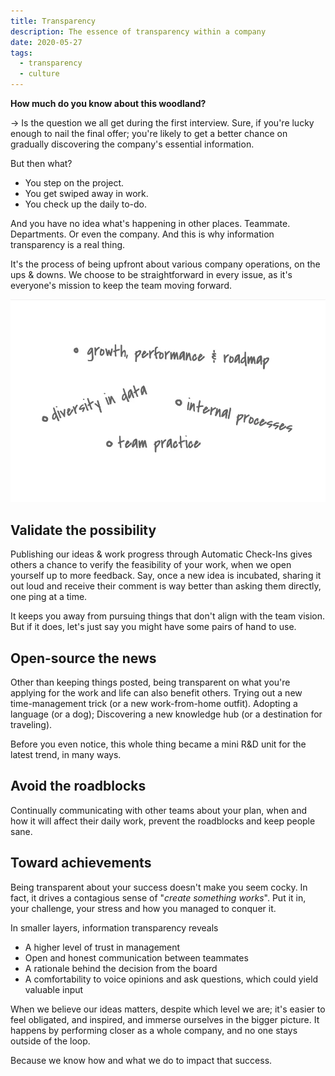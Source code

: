 ```yaml
---
title: Transparency
description: The essence of transparency within a company
date: 2020-05-27
tags:
  - transparency
  - culture
---
```


**How much do you know about this woodland?**

→ Is the question we all get during the first interview. Sure, if you're lucky enough to nail the final offer; you're likely to get a better chance on gradually discovering the company's essential information.

But then what?

- You step on the project.
- You get swiped away in work.
- You check up the daily to-do.

And you have no idea what's happening in other places. Teammate. Departments. Or even the company. And this is why information transparency is a real thing.

It's the process of being upfront about various company operations, on the ups & downs. We choose to be straightforward in every issue, as it's everyone's mission to keep the team moving forward.

![](assets/transparency_e154f274bd4946e9b9e6decb621dfe7d_md5.webp)

## Validate the possibility

Publishing our ideas & work progress through Automatic Check-Ins gives others a chance to verify the feasibility of your work, when we open yourself up to more feedback. Say, once a new idea is incubated, sharing it out loud and receive their comment is way better than asking them directly, one ping at a time.

It keeps you away from pursuing things that don't align with the team vision. But if it does, let's just say you might have some pairs of hand to use.

## Open-source the news

Other than keeping things posted, being transparent on what you're applying for the work and life can also benefit others. Trying out a new time-management trick (or a new work-from-home outfit). Adopting a language (or a dog); Discovering a new knowledge hub (or a destination for traveling).

Before you even notice, this whole thing became a mini R&D unit for the latest trend, in many ways.

## Avoid the roadblocks

Continually communicating with other teams about your plan, when and how it will affect their daily work, prevent the roadblocks and keep people sane.

## Toward achievements

Being transparent about your success doesn't make you seem cocky. In fact, it drives a contagious sense of "_create something works_". Put it in, your challenge, your stress and how you managed to conquer it.

In smaller layers, information transparency reveals

- A higher level of trust in management
- Open and honest communication between teammates
- A rationale behind the decision from the board
- A comfortability to voice opinions and ask questions, which could yield valuable input

When we believe our ideas matters, despite which level we are; it's easier to feel obligated, and inspired, and immerse ourselves in the bigger picture. It happens by performing closer as a whole company, and no one stays outside of the loop.

Because we know how and what we do to impact that success.
